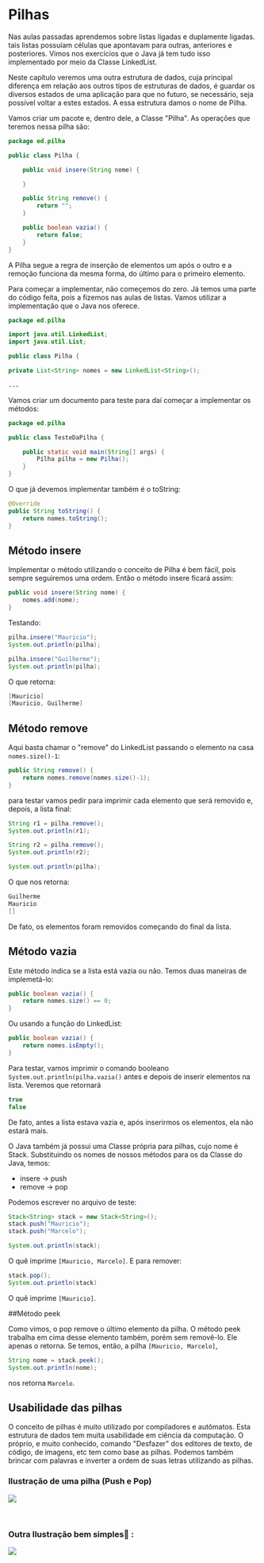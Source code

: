 # Pilhas

Nas aulas passadas aprendemos sobre listas ligadas e duplamente ligadas. tais listas possuíam células que apontavam para outras, anteriores e posteriores. Vimos nos exercícios que o Java já tem tudo isso implementado por meio da Classe LinkedList.

Neste capítulo veremos uma outra estrutura de dados, cuja principal diferença em relação aos outros tipos de estruturas de dados, é guardar os diversos estados de uma aplicação para que no futuro, se necessário, seja possível voltar a estes estados. A essa estrutura damos o nome de Pilha.

Vamos criar um pacote e, dentro dele, a Classe "Pilha". As operações que teremos nessa pilha são:
```java
package ed.pilha

public class Pilha {

    public void insere(String nome) {

    }

    public String remove() {
        return "";
    }

    public boolean vazia() {
        return false;
    }
}
```
A Pilha segue a regra de inserção de elementos um após o outro e a remoção funciona da mesma forma, do último para o primeiro elemento.

Para começar a implementar, não começemos do zero. Já temos uma parte do código feita, pois a fizemos nas aulas de listas. Vamos utilizar a implementação que o Java nos oferece.
```java
package ed.pilha

import java.util.LinkedList;
import java.util.List;

public class Pilha {

private List<String> nomes = new LinkedList<String>();

...
```
Vamos criar um documento para teste para daí começar a implementar os métodos:
```java
package ed.pilha

public class TesteDaPilha {

    public static void main(String[] args) {
        Pilha pilha = new Pilha();
    }
}
```
O que já devemos implementar também é o toString:
```java
@Override
public String toString() {
    return nomes.toString();
}
```
## Método insere

Implementar o método utilizando o conceito de Pilha é bem fácil, pois sempre seguiremos uma ordem. Então o método insere ficará assim:
```java
public void insere(String nome) {
    nomes.add(nome);    
}
```
Testando:
```java
pilha.insere("Mauricio");
System.out.println(pilha);

pilha.insere("Guilherme");
System.out.println(pilha);
```
O que retorna:
```java
[Mauricio]
[Mauricio, Guilherme]
```
## Método remove

Aqui basta chamar o "remove" do LinkedList passando o elemento na casa ```nomes.size()-1```:
```java
public String remove() {
    return nomes.remove(nomes.size()-1);
}
```
para testar vamos pedir para imprimir cada elemento que será removido e, depois, a lista final:
```java
String r1 = pilha.remove();
System.out.println(r1);

String r2 = pilha.remove();
System.out.println(r2);

System.out.println(pilha);
```
O que nos retorna:
```java
Guilherme
Mauricio
[]
```
De fato, os elementos foram removidos começando do final da lista.

## Método vazia

Este método indica se a lista está vazia ou não. Temos duas maneiras de implemetá-lo:
```java
public boolean vazia() {
    return nomes.size() == 0;
}
```
Ou usando a função do LinkedList:
```java
public boolean vazia() {
    return nomes.isEmpty();
}
```
Para testar, vamos imprimir o comando booleano ```System.out.println(pilha.vazia()``` antes e depois de inserir elementos na lista. Veremos que retornará
```java
true
false
```
De fato, antes a lista estava vazia e, após inserirmos os elementos, ela não estará mais.

O Java também já possui uma Classe própria para pilhas, cujo nome é Stack. Substituindo os nomes de nossos métodos para os da Classe do Java, temos:

* insere -> push
* remove -> pop

Podemos escrever no arquivo de teste:
```java
Stack<String> stack = new Stack<String>();
stack.push("Mauricio");
stack.push("Marcelo");

System.out.println(stack);
```
O quê imprime ```[Mauricio, Marcelo]```. E para remover:
```java
stack.pop();
System.out.println(stack)
```
O quê imprime ```[Mauricio]```.

##Método peek

Como vimos, o pop remove o último elemento da pilha. O método peek trabalha em cima desse elemento também, porém sem removê-lo. Ele apenas o retorna. Se temos, então, a pilha ```[Mauricio, Marcelo]```,
```java
String nome = stack.peek();
System.out.println(nome);
```
nos retorna ```Marcelo```.
## Usabilidade das pilhas

O conceito de pilhas é muito utilizado por compiladores e autômatos. Esta estrutura de dados tem muita usabilidade em ciência da computação. O próprio, e muito conhecido, comando "Desfazer" dos editores de texto, de código, de imagens, etc tem como base as pilhas. Podemos também brincar com palavras e inverter a ordem de suas letras utilizando as pilhas.

### Ilustração de uma pilha (Push e Pop)

![](https://osprogramadores.com/img/conteudos-de-artigos/lifo_stack.png)

<br>

### Outra Ilustração bem simples🚀  :

![](https://amadorprograma.files.wordpress.com/2021/10/pilha-push-pop.png)

















